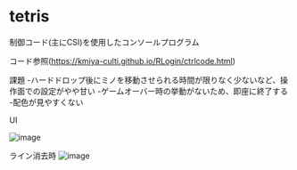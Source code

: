 # tetris

制御コード(主にCSI)を使用したコンソールプログラム

コード参照(https://kmiya-culti.github.io/RLogin/ctrlcode.html)

課題
-ハードドロップ後にミノを移動させられる時間が限りなく少ないなど、操作面での設定がやや甘い
-ゲームオーバー時の挙動がないため、即座に終了する
-配色が見やすくない

UI

![image](https://github.com/user-attachments/assets/dabadd34-5fe4-406c-9a11-2fb29101962e)

ライン消去時
![image](https://github.com/user-attachments/assets/9ef3db27-14b4-4099-bddd-7ff1a5de4b0e)
